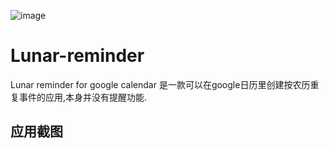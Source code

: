 ![image](https://github.com/gedoor/Lunar-reminder/raw/master/image/ic_launcher.png)
# Lunar-reminder
Lunar reminder for google calendar
是一款可以在google日历里创建按农历重复事件的应用,本身并没有提醒功能.

## 应用截图
